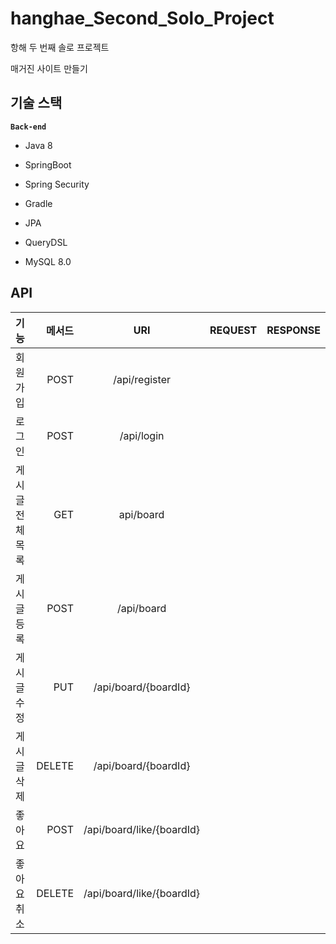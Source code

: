 # hanghae_Second_Solo_Project
항해 두 번째 솔로 프로젝트

매거진 사이트 만들기
 

## 기술 스택
**`Back-end`**
- Java 8

- SpringBoot
- Spring Security
- Gradle
- JPA
- QueryDSL
- MySQL 8.0

## API

| 기능       |     메서드 |            URI             | REQUEST | RESPONSE |
|:---------|--------:|:--------------------------:|---------|----------|
| 회원가입     |    POST |       /api/register        |         |          |
| 로그인      |    POST |         /api/login         |         |          |
| 게시글 전체목록 |     GET |         api/board          |         |          |
| 게시글 등록   |    POST |         /api/board         |         |          |
| 게시글 수정   |     PUT |    /api/board/{boardId}    |         |          |
| 게시글 삭제   |  DELETE |    /api/board/{boardId}    |         |          |
| 좋아요      |    POST | /api/board/like/{boardId}  |         |          |
| 좋아요 취소   |  DELETE | /api/board/like/{boardId}  |         |          |

